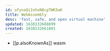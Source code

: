 ```yaml
---
id: ufynaQi2xhoN8cpTWK5wK
title: WebAssembly
desc: 'fast, safe, and open virtual machine'
updated: 1638132688899
created: 1638132661801
---
```




- [[p.alsoKnownAs]] wasm
